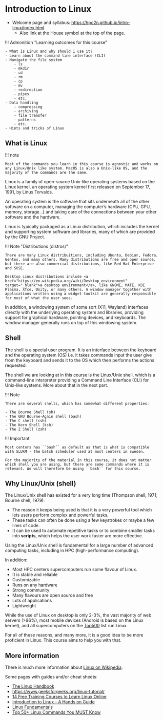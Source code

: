 # Introduction to Linux

- Welcome page and syllabus: <a href="https://hpc2n.github.io/intro-linux/index.html">https://hpc2n.github.io/intro-linux/index.html</a>
    - Also link at the House symbol at the top of the page. 

!!! Admonition "Learning outcomes for this course"

    - What is Linux and why should I use it?
    - Learn about the command line interface (CLI)
    - Navigate the file system 
        - ls
        - mkdir
        - cd
        - rm
        - cp
        - mv
        - redirection
        - pipes
        - etc.  
    - Data handling 
        - compressing
        - archiving
        - file transfer
        - patterns
        - etc.  
    - Hints and tricks of Linux

## What is Linux

!!! note 

    Most of the commands you learn in this course is agnostic and works on any Linux/Unix like system. MacOS is also a Unix-like OS, and the majority of the commands are the same. 

Linux is a family of open-source Unix-like operating systems based on the Linux kernel, an operating system kernel first released on September 17, 1991, by Linus Torvalds.

An operating system is the software that sits underneath all of the other software on a computer, managing the computer’s hardware (CPU, GPU, memory, storage...) and taking care of the connections between your other software and the hardware. 

Linux is typically packaged as a Linux distribution, which includes the kernel and supporting system software and libraries, many of which are provided by the GNU Project.

!!! Note "Distributions (distros)"

    There are many Linux distribuitions, including Ubuntu, Debian, Fedora, Gentoo, and many others. Many distributions are free and open source, but there are also commercial distributions, like Red Hat Enterprise and SUSE.

    Desktop Linux distributions include <a href="https://en.wikipedia.org/wiki/Desktop_environment" target="_blank">a desktop environment</a>, like GNOME, MATE, KDE Plasma, Xfce, Unity, or many others. A window manager together with applications written using a widget toolkit are generally responsible for most of what the user sees.

In addition, a windowing system of some sort (X11, Wayland) interfaces directly with the underlying operating system and libraries, providing support for graphical hardware, pointing devices, and keyboards. The window manager generally runs on top of this windowing system.

## Shell 

The shell is a special user program. It is an interface between the keyboard and the operating system (OS) I.e. it takes commands input the user give from the keyboard and sends it to the OS which then performs the actions requested. 

The shell we are looking at in this course is the Linux/Unix shell, which is a command-line interpreter providing a Command Line Interface (CLI) for Unix-like systems. More about that in the next part. 

!!! Note

    There are several shells, which has somewhat different properties: 

    - The Bourne Shell (sh)
    - The GNU Bourne-Again shell (bash)
    - The C shell (csh)
    - The Korn Shell (ksh) 
    - The Z Shell (zsh) 

!!! Important 

    Most centers has ``bash`` as default as that is what is compatible with SLURM - the batch scheduler used at most centers in Sweden. 

    For the majority of the material in this course, it does not matter which shell you are using, but there are some commands where it is relevant. We will therefore be using ``bash`` for this course. 

## Why Linux/Unix (shell) 

The Linux/Unix shell has existed for a very long time (Thompson shell, 1971; Bourne shell, 1979). 

- The reason it keeps being used is that it is a very powerful tool which lets users perform complex and powerful tasks. 
- These tasks can often be done using a few keystrokes or maybe a few lines of code. 
- It can be used to automate repetitive tasks or to combine smaller tasks into **scripts**, which helps the user work faster are more effective. 

Using the Linux/Unix shell is fundamental for a large number of advanced computing tasks, including in HPC (high-performance computing). 

In addition: 

- Most HPC centers supercomputers run some flavour of Linux.
- It is stable and reliable
- Customizable
- Runs on any hardware
- Strong community
- Many flavours are open source and free
- Lots of applications
- Lightweight

While the use of Linux on desktop is only 2-3%, the vast majority of web servers (>96%), most mobile devices (Android is based on the Linux kernel), and all supercomputers on the <a href="https://en.wikipedia.org/wiki/TOP500" target="_blank">Top500</a> list run Linux.

For all of these reasons, and many more, it is a good idea to be more proficient in Linux. This course aims to help you with that. 

## More information 

There is much more information about <a href="https://en.wikipedia.org/wiki/Linux" target="_blank">Linux on Wikipedia</a>.

Some pages with guides and/or cheat sheets: 

- <a href="https://linuxhandbook.com/" target="_blank">The Linux Handbook</a>
- <a href="https://www.geeksforgeeks.org/linux-tutorial/" target="_blanks">https://www.geeksforgeeks.org/linux-tutorial/</a>
- <a href="https://itsfoss.com/free-linux-training-courses/" target="_blank">14 Free Training Courses to Learn Linux Online</a>
- <a href="https://tldp.org/LDP/intro-linux/intro-linux.pdf">Introduction to Linux - A Hands on Guide</a>
- <a href="https://cloudacademy.com/course/linux-fundmentals-1346/the-linux-directory-structure/" target="_blank">Linux Fundamentals</a>
- <a href="https://www.digitalocean.com/community/tutorials/linux-commands" target="_blank">Top 50+ Linux Commands You MUST Know</a>
 
